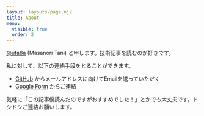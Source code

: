 ```yaml
---
layout: layouts/page.njk
title: About
menu:
  visible: true
  order: 2
---
```


[@uta8a](https://github.com/uta8a) (Masanori Tani) と申します。技術記事を読むのが好きです。

私に対して、以下の連絡手段をとることができます。

- [GitHub](https://github.com/uta8a) からメールアドレスに向けてEmailを送っていただく
- [Google Form](https://forms.gle/XUxYCH3rra7u4Mk79) からご連絡

気軽に「この記事僕読んだのですがおすすめでした！」とかでも大丈夫です。ドシドシご連絡お願いします。
